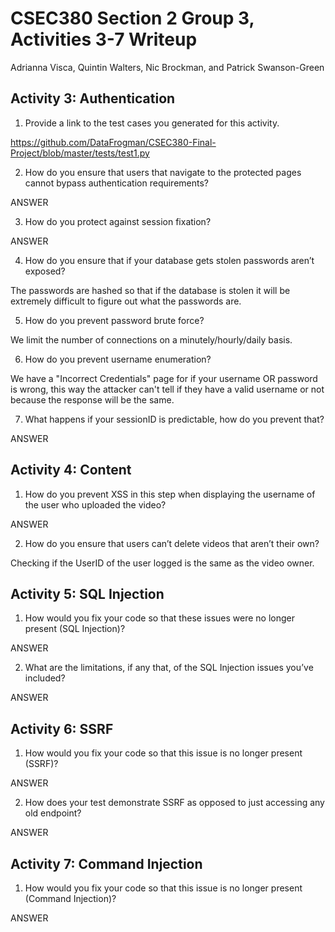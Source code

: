 # CSEC380 Section 2 Group 3, Activities 3-7 Writeup

Adrianna Visca, Quintin Walters, Nic Brockman, and Patrick Swanson-Green

## Activity 3: Authentication
1. Provide a link to the test cases you generated for this activity.

https://github.com/DataFrogman/CSEC380-Final-Project/blob/master/tests/test1.py

2. How do you ensure that users that navigate to the protected pages cannot bypass authentication requirements?

ANSWER

3. How do you protect against session fixation?

ANSWER

4. How do you ensure that if your database gets stolen passwords aren’t exposed?

The passwords are hashed so that if the database is stolen it will be extremely difficult to figure out what the passwords are.

5. How do you prevent password brute force?

We limit the number of connections on a minutely/hourly/daily basis.

6. How do you prevent username enumeration?

We have a "Incorrect Credentials" page for if your username OR password is wrong, this way the attacker can't tell if they have a valid username or not because the response will be the same.

7. What happens if your sessionID is predictable, how do you prevent that?

ANSWER


## Activity 4: Content

1. How do you prevent XSS in this step when displaying the username of the user who uploaded the video?

ANSWER

2. How do you ensure that users can’t delete videos that aren’t their own?

Checking if the UserID of the user logged is the same as the video owner.


## Activity 5: SQL Injection

1. How would you fix your code so that these issues were no longer present (SQL Injection)?

ANSWER

2. What are the limitations, if any that, of the SQL Injection issues you’ve included? 

ANSWER


## Activity 6: SSRF

1. How would you fix your code so that this issue is no longer present (SSRF)?

ANSWER

2. How does your test demonstrate SSRF as opposed to just accessing any old endpoint?

ANSWER


## Activity 7: Command Injection

1. How would you fix your code so that this issue is no longer present (Command Injection)?

ANSWER
